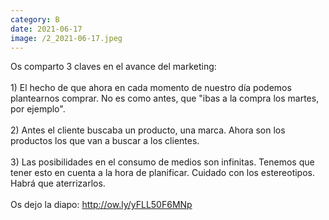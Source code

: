 ```yaml
--- 
category: B 
date: 2021-06-17 
image: /2_2021-06-17.jpeg 
--- 
```


Os comparto 3 claves en el avance del marketing:<br><br>1) El hecho de que ahora en cada momento de nuestro día podemos plantearnos comprar. No es como antes, que "ibas a la compra los martes, por ejemplo".<br><br>2) Antes el cliente buscaba un producto, una marca. Ahora son los productos los que van a buscar a los clientes. <br><br>3) Las posibilidades en el consumo de medios son infinitas. Tenemos que tener esto en cuenta a la hora de planificar. Cuidado con los estereotipos. Habrá que aterrizarlos. <br><br>Os dejo la diapo: http://ow.ly/yFLL50F6MNp